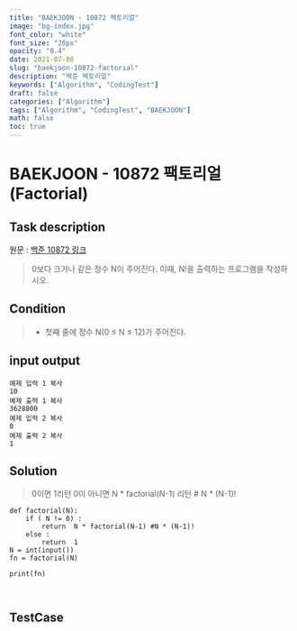 ```yaml
---
title: "BAEKJOON - 10872 팩토리얼"
image: "bg-index.jpg"
font_color: "white"
font_size: "28px"
opacity: "0.4"
date: 2021-07-08
slug: "baekjoon-10872-factorial"
description: "백준 팩토리얼"
keywords: ["Algorithm", "CodingTest"]
draft: false
categories: ["Algorithm"]
tags: ["Algorithm", "CodingTest", "BAEKJOON"]
math: false
toc: true
---
```


# BAEKJOON - 10872 팩토리얼(Factorial)

## Task description

원문 : <a href="https://www.acmicpc.net/problem/10872">백준 10872 링크</a>

> 0보다 크거나 같은 정수 N이 주어진다. 이때, N!을 출력하는 프로그램을 작성하시오.


## Condition
> - 첫째 줄에 정수 N(0 ≤ N ≤ 12)가 주어진다.

## input output

```
예제 입력 1 복사
10
예제 출력 1 복사
3628800
예제 입력 2 복사
0
예제 출력 2 복사
1
```

## Solution 
> 0이면 1리턴
> 0이 아니면 N * factorial(N-1) 리턴  # N * (N-1)!

```
def factorial(N): 
	if ( N != 0) :
		return  N * factorial(N-1) #N * (N-1)!
	else :
		return  1
N = int(input())
fn = factorial(N)

print(fn)

	
```


## TestCase
```
```

